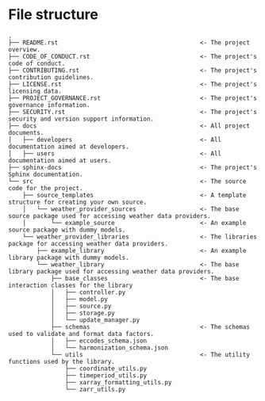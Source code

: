 # File structure

<!-- prettier-ignore-start -->
<!-- Don't forget the two tabs! -->

    .
    ├── README.rst                                        <- The project overview.
    ├── CODE_OF_CONDUCT.rst                               <- The project's code of conduct.
    ├── CONTRIBUTING.rst                                  <- The project's contribution guidelines.
    ├── LICENSE.rst                                       <- The project's licensing data.
    ├── PROJECT_GOVERNANCE.rst                            <- The project's governance information.
    ├── SECURITY.rst                                      <- The project's security and version support information.
    ├── docs                                              <- All project documents.
    │   ├── developers                                    <- All documentation aimed at developers.
    │   ├── users                                         <- All documentation aimed at users.
    ├── sphinx-docs                                       <- The project's Sphinx documentation.
    └── src                                               <- The source code for the project.
        ├── source_templates                              <- A template structure for creating your own source.
        │   └── weather_provider_sources                  <- The base source package used for accessing weather data providers.
        │       └── example_source                        <- An example source package with dummy models.
        └── weather_provider_libraries                    <- The libraries package for accessing weather data providers.
            ├── example_library                           <- An example library package with dummy models.
            └── weather_library                           <- The base library package used for accessing weather data providers.
                ├── base_classes                          <- The base interaction classes for the library
                │   ├── controller.py
                │   ├── model.py
                │   ├── source.py
                │   ├── storage.py
                │   └── update_manager.py
                ├── schemas                               <- The schemas used to validate and format data factors.
                │   ├── eccodes_schema.json
                │   └── harmonization_schema.json
                └── utils                                 <- The utility functions used by the library.
                    ├── coordinate_utils.py
                    ├── timeperiod_utils.py
                    ├── xarray_formatting_utils.py
                    └── zarr_utils.py

<!-- prettier-ignore-end -->
